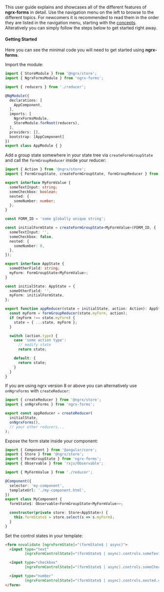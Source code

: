 This user guide explains and showcases all of the different features of **ngrx-forms** in detail. Use the navigation menu on the left to browse to the different topics. For newcomers it is recommended to read them in the order they are listed in the navigation menu, starting with the [concepts](concepts.md). Alteratively you can simply follow the steps below to get started right away.

#### Getting Started

Here you can see the minimal code you will need to get started using **ngrx-forms**.

Import the module:

```typescript
import { StoreModule } from '@ngrx/store';
import { NgrxFormsModule } from 'ngrx-forms';

import { reducers } from './reducer';

@NgModule({
  declarations: [
    AppComponent,
  ],
  imports: [
    NgrxFormsModule,
    StoreModule.forRoot(reducers),
  ],
  providers: [],
  bootstrap: [AppComponent]
})
export class AppModule { }
```

Add a group state somewhere in your state tree via `createFormGroupState` and call the `formGroupReducer` inside your reducer:

```typescript
import { Action } from '@ngrx/store';
import { FormGroupState, createFormGroupState, formGroupReducer } from 'ngrx-forms';

export interface MyFormValue {
  someTextInput: string;
  someCheckbox: boolean;
  nested: {
    someNumber: number;
  };
}

const FORM_ID = 'some globally unique string';

const initialFormState = createFormGroupState<MyFormValue>(FORM_ID, {
  someTextInput: '',
  someCheckbox: false,
  nested: {
    someNumber: 0,
  },
});

export interface AppState {
  someOtherField: string;
  myForm: FormGroupState<MyFormValue>;
}

const initialState: AppState = {
  someOtherField: '',
  myForm: initialFormState,
};

export function appReducer(state = initialState, action: Action): AppState {
  const myForm = formGroupReducer(state.myForm, action);
  if (myForm !== state.myForm) {
    state = { ...state, myForm };
  }

  switch (action.type) {
    case 'some action type':
      // modify state
      return state;

    default: {
      return state;
    }
  }
}
```

If you are using ngrx version 8 or above you can alternatively use `onNgrxForms` with `createReducer`:

```ts
import { createReducer } from '@ngrx/store';
import { onNgrxForms } from 'ngrx-forms';

export const appReducer = createReducer(
  initialState,
  onNgrxForms(),
  // your other reducers...
);
```

Expose the form state inside your component:

```typescript
import { Component } from '@angular/core';
import { Store } from '@ngrx/store';
import { FormGroupState } from 'ngrx-forms';
import { Observable } from 'rxjs/Observable';

import { MyFormValue } from './reducer';

@Component({
  selector: 'my-component',
  templateUrl: './my-component.html',
})
export class MyComponent {
  formState$: Observable<FormGroupState<MyFormValue>>;

  constructor(private store: Store<AppState>) {
    this.formState$ = store.select(s => s.myForm);
  }
}
```

Set the control states in your template:
```html
<form novalidate [ngrxFormState]="(formState$ | async)">
  <input type="text"
         [ngrxFormControlState]="(formState$ | async).controls.someTextInput">

  <input type="checkbox"
         [ngrxFormControlState]="(formState$ | async).controls.someCheckbox">

  <input type="number"
         [ngrxFormControlState]="(formState$ | async).controls.nested.controls.someNumber">
</form>
```
